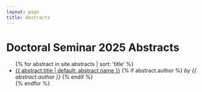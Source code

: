 ```yaml
---
layout: page
title: Abstracts
---
```


# Doctoral Seminar 2025 Abstracts

<div class="abstract-list">
<ul>
  {% for abstract in site.abstracts | sort: 'title' %}
    <li>
      <a href="{{ abstract.url }}">{{ abstract.title | default: abstract.name }}</a>
      {% if abstract.author %} <em>by {{ abstract.author }}</em> {% endif %}
    </li>
  {% endfor %}
</ul>
</div>
